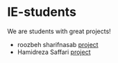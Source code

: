 # IE-students

We are students with great projects!

- roozbeh sharifnasab [project](https://github.com/rsharifnasab/os_project)
- Hamidreza Saffari [project](https://github.com/hamidds/Astar-Search)